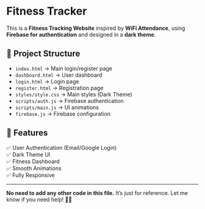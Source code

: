 # Fitness Tracker

This is a **Fitness Tracking Website** inspired by **WiFi Attendance**, using **Firebase for authentication** and designed in a **dark theme**.

## 📁 Project Structure
- `index.html` → Main login/register page  
- `dashboard.html` → User dashboard  
- `login.html` → Login page  
- `register.html` → Registration page  
- `styles/style.css` → Main styles (Dark Theme)  
- `scripts/auth.js` → Firebase authentication  
- `scripts/main.js` → UI animations  
- `firebase.js` → Firebase configuration  

## 🚀 Features
✅ User Authentication (Email/Google Login)  
✅ Dark Theme UI  
✅ Fitness Dashboard  
✅ Smooth Animations  
✅ Fully Responsive  

---
**No need to add any other code in this file.** It’s just for reference. Let me know if you need help! 🚀😃
